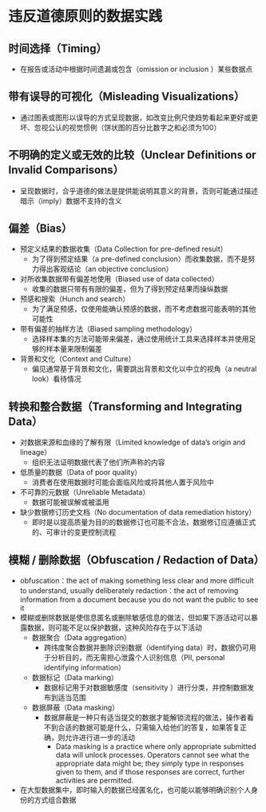 # 违反道德原则的数据实践

## 时间选择（Timing）

- 在报告或活动中根据时间遗漏或包含（omission or inclusion ）某些数据点

## 带有误导的可视化（Misleading Visualizations）

- 通过图表或图形以误导的方式呈现数据，如改变比例尺使趋势看起来更好或更坏、忽视公认的视觉惯例（饼状图的百分比数字之和必须为100）

## 不明确的定义或无效的比较（Unclear Definitions or Invalid Comparisons）

- 呈现数据时，合乎道德的做法是提供能说明其意义的背景，否则可能通过描述暗示（imply）数据不支持的含义

## 偏差（Bias）

- 预定义结果的数据收集（Data Collection for pre-defined result）
  - 为了得到预定结果（a pre-defined conclusion）而收集数据，而不是努力得出客观结论（an objective conclusion）
- 对所收集数据带有偏差地使用（Biased use of data collected）
  - 收集的数据只带有有限的偏差，但为了得到预定结果而操纵数据
- 预感和搜索（Hunch and search）
  - 为了满足预感，仅使用能确认预感的数据，而不考虑数据可能表明的其他可能性
- 带有偏差的抽样方法（Biased sampling methodology）
  - 选择样本集的方法可能带来偏差，通过使用统计工具来选择样本并使用足够的样本量来限制偏差
- 背景和文化（Context and Culture）
  - 偏见通常基于背景和文化，需要跳出背景和文化以中立的视角（a neutral look）看待情况

## 转换和整合数据（Transforming and Integrating Data）

- 对数据来源和血缘的了解有限（Limited knowledge of data’s origin and lineage）
  - 组织无法证明数据代表了他们所声称的内容
- 低质量的数据（Data of poor quality）
  - 消费者在使用数据时可能会面临风险或将其他人置于风险中
- 不可靠的元数据（Unreliable Metadata）
  - 数据可能被误解或被滥用
- 缺少数据修订历史文档（No documentation of data remediation history）
  - 即时是以提高质量为目的的数据修订也可能不合法，数据修订应遵循正式的、可审计的变更控制流程

## 模糊 / 删除数据（Obfuscation / Redaction of Data）

- obfuscation：the act of making something less clear and more difficult to understand, usually deliberately
  redaction：the act of removing information from a document because you do not want the public to see it
- 模糊或删除数据是使信息匿名或删除敏感信息的做法，但如果下游活动可以暴露数据，则可能不足以保护数据，这种风险存在于以下活动
  - 数据聚合（Data aggregation）
    - 跨纬度聚合数据并删除识别数据（identifying data）时，数据仍可用于分析目的，而无需担心泄露个人识别信息（PII, personal identifying information）
  - 数据标记（Data marking）
    - 数据标记用于对数据敏感度（sensitivity ）进行分类，并控制数据发布到适当范围
  - 数据屏蔽（Data masking）
    - 数据屏蔽是一种只有适当提交的数据才能解锁流程的做法，操作者看不到合适的数据可能是什么，只需输入给他们的答复，如果答复正确，则允许进行进一步的活动
      - Data masking is a practice where only appropriate submitted data will unlock processes. Operators cannot see what the appropriate data might be; they simply type in responses given to them, and if those responses are correct, further activities are permitted.
- 在大型数据集中，即时输入的数据已经匿名化，也可能以能够明确识别个人身份的方式组合数据